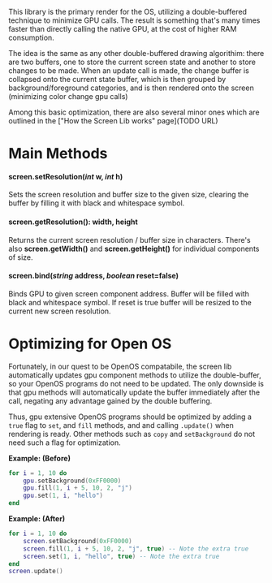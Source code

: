 This library is the primary render for the OS, utilizing a double-buffered technique to minimize GPU calls. The result is something that's many times faster than directly calling the native GPU, at the cost of higher RAM consumption.

The idea is the same as any other double-buffered drawing algorithim: there are two buffers, one to store the current screen state and another to store changes to be made. When an update call is made, the change buffer is collapsed onto the current state buffer, which is then grouped by background/foreground categories, and is then rendered onto the screen (minimizing color change gpu calls)

Among this basic optimization, there are also several minor ones which are outlined in the ["How the Screen Lib works" page](TODO URL)

# Main Methods
#### screen.setResolution(*int* w, *int* h)
Sets the screen resolution and buffer size to the given size, clearing the buffer by filling it with black and whitespace symbol.

#### screen.getResolution(): width, height
Returns the current screen resolution / buffer size in characters. There's also **screen.getWidth()** and **screen.getHeight()** for individual components of size.

#### screen.bind(*string* address, *boolean* reset=false)
Binds GPU to given screen component address. Buffer will be filled with black and whitespace symbol. If reset is true buffer will be resized to the current new screen resolution.


# Optimizing for Open OS
Fortunately, in our quest to be OpenOS compatabile, the screen lib automatically updates gpu component methods to utilize the double-buffer, so your OpenOS programs do not need to be updated. The only downside is that gpu methods will automatically update the buffer immediately after the call, negating any advantage gained by the double buffering. 

Thus, gpu extensive OpenOS programs should be optimized by adding a `true` flag to `set`, and `fill` methods, and  and calling `.update()` when rendering is ready. Other methods such as `copy` and `setBackground` do not need such a flag for optimization.

**Example: (Before)**
```lua
for i = 1, 10 do
    gpu.setBackground(0xFF0000)
    gpu.fill(1, i + 5, 10, 2, "j")
    gpu.set(1, i, "hello")
end
```

**Example: (After)**
```lua
for i = 1, 10 do
    screen.setBackground(0xFF0000)
    screen.fill(1, i + 5, 10, 2, "j", true) -- Note the extra true
    screen.set(1, i, "hello", true) -- Note the extra true
end
screen.update()
```